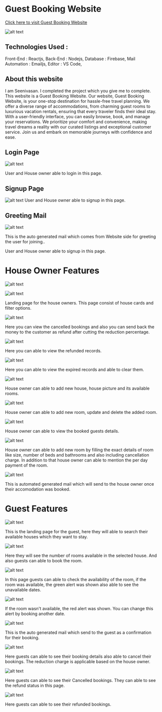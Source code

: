 
# Guest Booking Website
[Click here to visit Guest Booking Website](https://guest-room-booking.netlify.app/)

![alt text](https://raw.githubusercontent.com/SEENIVASANIT/wd301/main/demo/Screenshot%202023-10-29%20155919.png) 

## Technologies Used : 
Front-End : Reactjs,
Back-End : Nodejs,
Database : Firebase,
Mail Automation : Emailjs,
Editor : VS Code,

## About this website
I am Seenivasan. I completed the project which you give me to complete. This website is a Guest Booking Website. Our website, Guest Booking Website, is your one-stop destination for hassle-free travel planning. We offer a diverse range of accommodations, from charming guest rooms to luxurious vacation rentals, ensuring that every traveler finds their ideal stay. With a user-friendly interface, you can easily browse, book, and manage your reservations. We prioritize your comfort and convenience, making travel dreams a reality with our curated listings and exceptional customer service. Join us and embark on memorable journeys with confidence and ease.

## Login Page

![alt text](https://raw.githubusercontent.com/SEENIVASANIT/wd301/main/demo/Screenshot%202023-10-30%20151518.png)

User and House owner able to login in this page.

## Signup Page

![alt text](https://raw.githubusercontent.com/SEENIVASANIT/wd301/main/demo/Screenshot%202023-10-30%20151611.png)
User and House owner able to signup in this page.

## Greeting Mail

![alt text](https://raw.githubusercontent.com/SEENIVASANIT/wd301/main/demo/logo.svg)

This is the auto generated mail which comes from Website side for greeting the user for joining..

User and House owner able to signup in this page.

# House Owner Features

![alt text](https://raw.githubusercontent.com/SEENIVASANIT/wd301/main/demo/Screenshot%202023-10-30%20133941.png)

![alt text](https://raw.githubusercontent.com/SEENIVASANIT/wd301/main/demo/Screenshot%202023-10-30%20134034.png)

Landing page for the house owners. This page consist of house cards and filter options.

![alt text](https://raw.githubusercontent.com/SEENIVASANIT/wd301/main/demo/Screenshot%202023-10-30%20134216.png)

Here you can view the cancelled bookings and also you can send back the money to the customer as refund after cutting the reduction percentage.

![alt text](https://raw.githubusercontent.com/SEENIVASANIT/wd301/main/demo/Screenshot%202023-10-30%20134240.png)

Here you can able to view the refunded records.

![alt text](https://raw.githubusercontent.com/SEENIVASANIT/wd301/main/demo/Screenshot%202023-10-30%20134555.png)

Here you can able to view the expired records and able to clear them.

![alt text](https://raw.githubusercontent.com/SEENIVASANIT/wd301/main/demo/Screenshot%202023-10-30%20154907.png)

House owner can able to add new house, house picture and its available rooms.

![alt text](https://raw.githubusercontent.com/SEENIVASANIT/wd301/main/demo/Screenshot%202023-10-30%20135144.png)

House owner can able to add new room, update and delete the added room.

![alt text](https://raw.githubusercontent.com/SEENIVASANIT/wd301/main/demo/Screenshot%202023-10-30%20135239.png)

House owner can able to view the booked guests details.

![alt text](https://raw.githubusercontent.com/SEENIVASANIT/wd301/main/demo/Screenshot%202023-10-30%20135211.png)

House owner can able to add new room by filling the exact details of room like size, number of beds and bathrooms and also including cancellation charge. In addition to that house owner can able to mention the per day payment of the room. 

![alt text](https://raw.githubusercontent.com/SEENIVASANIT/wd301/main/demo/Screenshot%202023-10-30%20135432.png)

This is automated generated mail which will send to the house owner once their accomodation was booked.

# Guest Features

![alt text](https://raw.githubusercontent.com/SEENIVASANIT/wd301/main/demo/Screenshot%202023-10-30%20132501.png)

This is the landing page for the guest, here they will able to search their available houses which they want to stay.

![alt text](https://raw.githubusercontent.com/SEENIVASANIT/wd301/main/demo/Screenshot%202023-10-30%20133515.png)

Here they will see the number of rooms available in the selected house. And also guests can able to book the room.

![alt text](https://raw.githubusercontent.com/SEENIVASANIT/wd301/main/demo/Screenshot%202023-10-30%20133744.png)

In this page guests can able to check the availability of the room, if the room was available, the green alert was shown also able to see the unavailable dates.

![alt text](https://raw.githubusercontent.com/SEENIVASANIT/wd301/main/demo/Screenshot%202023-10-30%20133724.png)

If the room wasn't available, the red alert was shown. You can change this alert by booking another date.

![alt text](https://raw.githubusercontent.com/SEENIVASANIT/wd301/main/demo/Screenshot%202023-10-30%20150420.png)

This is the auto generated mail which send to the guest as a confirmation for their booking.

![alt text](https://raw.githubusercontent.com/SEENIVASANIT/wd301/main/demo/Screenshot%202023-10-30%20132648.png)

Here guests can able to see their booking details also able to cancel their bookings. The reduction charge is applicable based on the house owner.

![alt text](https://raw.githubusercontent.com/SEENIVASANIT/wd301/main/demo/Screenshot%202023-10-30%20133338.png)

Here guests can able to see their Cancelled bookings. They can able to see the refund status in this page.

![alt text](https://raw.githubusercontent.com/SEENIVASANIT/wd301/main/demo/Screenshot%202023-10-30%20161726.png)

Here guests can able to see their refunded bookings.
